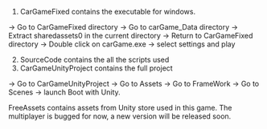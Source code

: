 1. CarGameFixed contains the executable for windows.

-> Go to CarGameFixed directory
-> Go to carGame_Data directory
-> Extract sharedassets0 in the current directory
-> Return to CarGameFixed directory
-> Double click on carGame.exe 
-> select settings and play


2. SourceCode contains the all the scripts used
3. CarGameUnityProject contains the full project

-> Go to CarGameUnityProject
-> Go to Assets
-> Go to FrameWork
-> Go to Scenes
-> launch Boot with Unity.

FreeAssets contains assets from Unity store used in this game.
The multiplayer is bugged for now, a new version will be released soon.



